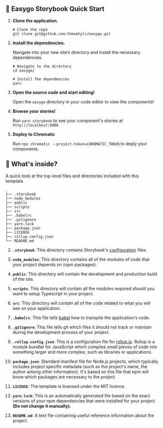 ## 🚅 Easygo Storybook Quick Start

1.  **Clone the application.**

    ```shell
    # Clone the repo
    git clone git@github.com:thmsmtylr/easygo.git
    ```

1.  **Install the dependencies.**

    Navigate into your new site’s directory and install the necessary dependencies.

    ```shell
    # Navigate to the directory
    cd easygo/

    # Install the dependencies
    yarn
    ```

1.  **Open the source code and start editing!**

    Open the `easygo` directory in your code editor to view the components!

1.  **Browse your stories!**

    Run `yarn storybook` to see your component's stories at `http://localhost:6006`

1.  **Deploy to Chromatic**

    Run `npx chromatic --project-token=CHROMATIC_TOKEN` to deply your components.

## 🔎 What's inside?

A quick look at the top-level files and directories included with this template.

    .
    ├── .storybook
    ├── node_modules
    ├── public
    ├── scripts
    ├── src
    ├── .babelrc
    ├── .gitignore
    ├── yarn.lock
    ├── package.json
    ├── LICENSE
    ├── rollup.config.json
    └── README.md

2.  **`.storybook`**: This directory contains Storybook's [configuration](https://storybook.js.org/docs/react/configure/overview) files.

3.  **`node_modules`**: This directory contains all of the modules of code that your project depends on (npm packages).

4.  **`public`**: This directory will contain the development and production build of the site.

5.  **`scripts`**: This directory will contain all the modules required should you want to setup Typescript in your project.

6.  **`src`**: This directory will contain all of the code related to what you will see on your application.

7.  **`.babelrc`**: This file tells [babel](https://babeljs.io/) how to transpile the application's code.

8.  **`.gitignore`**: This file tells git which files it should not track or maintain during the development process of your project.

9.  **`.rollup.config.json`**: This is a configuration file for [rollup.js](https://rollupjs.org/guide/en/). Rollup is a module bundler for JavaScript which compiles small pieces of code into something larger and more complex, such as libraries or applications.

10. **`package.json`**: Standard manifest file for Node.js projects, which typically includes project specific metadata (such as the project's name, the author among other information). It's based on this file that npm will know which packages are necessary to the project.

11. **`LICENSE`**: The template is licensed under the MIT licence.

12. **`yarn.lock`**: This is an automatically generated file based on the exact versions of your npm dependencies that were installed for your project. **(Do not change it manually).**

13. **`README.md`**: A text file containing useful reference information about the project.
